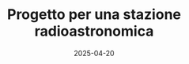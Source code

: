---
title: "Progetto per una stazione radioastronomica"
collection: publications
category: writings
permalink: /files/progettoperunastazioneradioastronomica.pdf
excerpt: 'La radioastronomia è una branca della scienza che studia l’universo attraverso l’analisi delle onde radio emesse da stelle, galassie e altre sorgenti celesti...'
date: 2025-04-20
venue: "gttrcr"
paperurl: '/files/progettoperunastazioneradioastronomica.pdf'
# slidesurl: 'http://example.com/slides.pdf'  # Slides not available
# bibtexurl: 'http://example.com/bibtex.bib'  # BibTeX not available
# citation: 'Gatti, R. (2024). &quot;From Doppler Effect to Black Hole.&quot; <i>gttrcr</i>. https://hal.science/hal-04699724/'
---